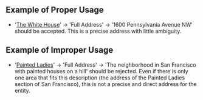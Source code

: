 ## Example of Proper Usage
* '[The White House](https://golden.com/wiki/The_White_House-5KBY5)' → 'Full Address' → '1600 Pennsylvania Avenue NW' should be accepted. This is a precise address with little ambiguity.

## Example of Improper Usage
* '[Painted Ladies](https://golden.com/wiki/Painted_ladies-NMJP9B)' → 'Full Address' → 'The neighborhood in San Francisco with painted houses on a hill' should be rejected. Even if there is only one area that fits this description (the address of the Painted Ladies section of San Francisco), this is not a precise and direct address for the entity.

